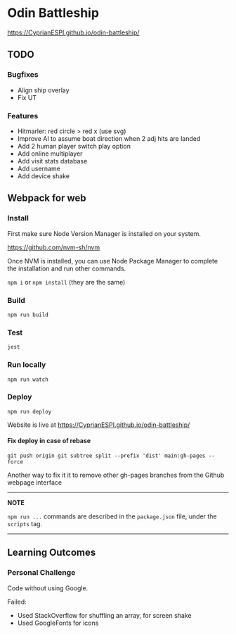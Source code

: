 # Odin Battleship

https://CyprianESPI.github.io/odin-battleship/

## TODO

### Bugfixes

- Align ship overlay
- Fix UT

### Features

- Hitmarler: red circle > red x (use svg)
- Improve AI to assume boat direction when 2 adj hits are landed
- Add 2 human player switch play option
- Add online multiplayer
- Add visit stats database
- Add username
- Add device shake

## Webpack for web

### Install

First make sure Node Version Manager is installed on your system.

https://github.com/nvm-sh/nvm

Once NVM is installed, you can use Node Package Manager to complete the installation and run other commands.

`npm i` or `npm install` (they are the same)

### Build

`npm run build`

### Test

`jest`

### Run locally

`npm run watch`

### Deploy

`npm run deploy`

Website is live at https://CyprianESPI.github.io/odin-battleship/

#### Fix deploy in case of rebase

`git push origin git subtree split --prefix 'dist' main:gh-pages --force`

Another way to fix it it to remove other gh-pages branches from the Github webpage interface

---

**NOTE**

`npm run ...` commands are described in the `package.json` file, under the `scripts` tag.

---

## Learning Outcomes

### Personal Challenge

Code without using Google.

Failed:

- Used StackOverflow for shuffling an array, for screen shake
- Used GoogleFonts for icons